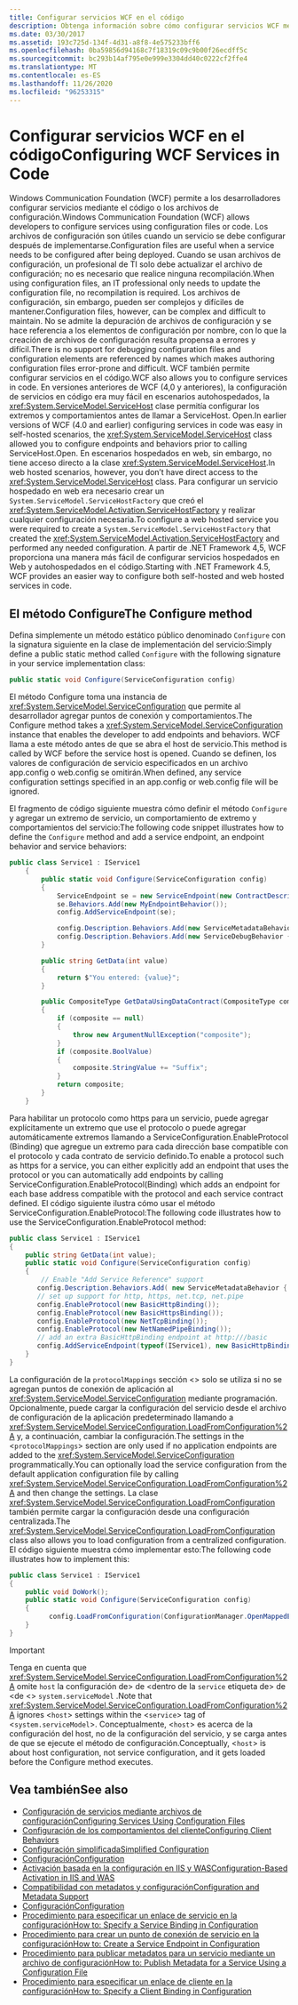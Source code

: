 ```yaml
---
title: Configurar servicios WCF en el código
description: Obtenga información sobre cómo configurar servicios WCF mediante el uso de código en lugar de archivos de configuración para servicios hospedados en Web y autohospedados.
ms.date: 03/30/2017
ms.assetid: 193c725d-134f-4d31-a8f8-4e575233bff6
ms.openlocfilehash: 0ba59856d94168c7f18319c09c9b00f26ecdff5c
ms.sourcegitcommit: bc293b14af795e0e999e3304dd40c0222cf2ffe4
ms.translationtype: MT
ms.contentlocale: es-ES
ms.lasthandoff: 11/26/2020
ms.locfileid: "96253315"
---
```

# <a name="configuring-wcf-services-in-code"></a><span data-ttu-id="7294c-103">Configurar servicios WCF en el código</span><span class="sxs-lookup"><span data-stu-id="7294c-103">Configuring WCF Services in Code</span></span>

<span data-ttu-id="7294c-104">Windows Communication Foundation (WCF) permite a los desarrolladores configurar servicios mediante el código o los archivos de configuración.</span><span class="sxs-lookup"><span data-stu-id="7294c-104">Windows Communication Foundation (WCF) allows developers to configure services using configuration files or code.</span></span>  <span data-ttu-id="7294c-105">Los archivos de configuración son útiles cuando un servicio se debe configurar después de implementarse.</span><span class="sxs-lookup"><span data-stu-id="7294c-105">Configuration files are useful when a service needs to be configured after being deployed.</span></span> <span data-ttu-id="7294c-106">Cuando se usan archivos de configuración, un profesional de TI solo debe actualizar el archivo de configuración; no es necesario que realice ninguna recompilación.</span><span class="sxs-lookup"><span data-stu-id="7294c-106">When using configuration files, an IT professional only needs to update the configuration file, no recompilation is required.</span></span> <span data-ttu-id="7294c-107">Los archivos de configuración, sin embargo, pueden ser complejos y difíciles de mantener.</span><span class="sxs-lookup"><span data-stu-id="7294c-107">Configuration files, however, can be complex and difficult to maintain.</span></span> <span data-ttu-id="7294c-108">No se admite la depuración de archivos de configuración y se hace referencia a los elementos de configuración por nombre, con lo que la creación de archivos de configuración resulta propensa a errores y difícil.</span><span class="sxs-lookup"><span data-stu-id="7294c-108">There is no support for debugging configuration files and configuration elements are referenced by names which makes authoring configuration files error-prone and difficult.</span></span> <span data-ttu-id="7294c-109">WCF también permite configurar servicios en el código.</span><span class="sxs-lookup"><span data-stu-id="7294c-109">WCF also allows you to configure services in code.</span></span> <span data-ttu-id="7294c-110">En versiones anteriores de WCF (4,0 y anteriores), la configuración de servicios en código era muy fácil en escenarios autohospedados, la <xref:System.ServiceModel.ServiceHost> clase permitía configurar los extremos y comportamientos antes de llamar a ServiceHost. Open.</span><span class="sxs-lookup"><span data-stu-id="7294c-110">In earlier versions of WCF (4.0 and earlier) configuring services in code was easy in self-hosted scenarios, the <xref:System.ServiceModel.ServiceHost> class allowed you to configure endpoints and behaviors prior to calling ServiceHost.Open.</span></span> <span data-ttu-id="7294c-111">En escenarios hospedados en web, sin embargo, no tiene acceso directo a la clase <xref:System.ServiceModel.ServiceHost>.</span><span class="sxs-lookup"><span data-stu-id="7294c-111">In web hosted scenarios, however, you don’t have direct access to the <xref:System.ServiceModel.ServiceHost> class.</span></span> <span data-ttu-id="7294c-112">Para configurar un servicio hospedado en web era necesario crear un `System.ServiceModel.ServiceHostFactory` que creó el <xref:System.ServiceModel.Activation.ServiceHostFactory> y realizar cualquier configuración necesaria.</span><span class="sxs-lookup"><span data-stu-id="7294c-112">To configure a web hosted service you were required to create a `System.ServiceModel.ServiceHostFactory` that created the <xref:System.ServiceModel.Activation.ServiceHostFactory> and performed any needed configuration.</span></span> <span data-ttu-id="7294c-113">A partir de .NET Framework 4,5, WCF proporciona una manera más fácil de configurar servicios hospedados en Web y autohospedados en el código.</span><span class="sxs-lookup"><span data-stu-id="7294c-113">Starting with .NET Framework 4.5, WCF provides an easier way to configure both self-hosted and web hosted services in code.</span></span>

## <a name="the-configure-method"></a><span data-ttu-id="7294c-114">El método Configure</span><span class="sxs-lookup"><span data-stu-id="7294c-114">The Configure method</span></span>

 <span data-ttu-id="7294c-115">Defina simplemente un método estático público denominado `Configure` con la signatura siguiente en la clase de implementación del servicio:</span><span class="sxs-lookup"><span data-stu-id="7294c-115">Simply define a public static method called `Configure` with the following signature in your service implementation class:</span></span>

```csharp
public static void Configure(ServiceConfiguration config)
```

 <span data-ttu-id="7294c-116">El método Configure toma una instancia de <xref:System.ServiceModel.ServiceConfiguration> que permite al desarrollador agregar puntos de conexión y comportamientos.</span><span class="sxs-lookup"><span data-stu-id="7294c-116">The Configure method takes a <xref:System.ServiceModel.ServiceConfiguration> instance that enables the developer to add endpoints and behaviors.</span></span> <span data-ttu-id="7294c-117">WCF llama a este método antes de que se abra el host de servicio.</span><span class="sxs-lookup"><span data-stu-id="7294c-117">This method is called by WCF before the service host is opened.</span></span> <span data-ttu-id="7294c-118">Cuando se definen, los valores de configuración de servicio especificados en un archivo app.config o web.config se omitirán.</span><span class="sxs-lookup"><span data-stu-id="7294c-118">When defined, any service configuration settings specified in an app.config or web.config file will be ignored.</span></span>

 <span data-ttu-id="7294c-119">El fragmento de código siguiente muestra cómo definir el método `Configure` y agregar un extremo de servicio, un comportamiento de extremo y comportamientos del servicio:</span><span class="sxs-lookup"><span data-stu-id="7294c-119">The following code snippet illustrates how to define the `Configure` method and add a service endpoint, an endpoint behavior and service behaviors:</span></span>

```csharp
public class Service1 : IService1
    {
        public static void Configure(ServiceConfiguration config)
        {
            ServiceEndpoint se = new ServiceEndpoint(new ContractDescription("IService1"), new BasicHttpBinding(), new EndpointAddress("basic"));
            se.Behaviors.Add(new MyEndpointBehavior());
            config.AddServiceEndpoint(se);

            config.Description.Behaviors.Add(new ServiceMetadataBehavior { HttpGetEnabled = true });
            config.Description.Behaviors.Add(new ServiceDebugBehavior { IncludeExceptionDetailInFaults = true });
        }

        public string GetData(int value)
        {
            return $"You entered: {value}";
        }

        public CompositeType GetDataUsingDataContract(CompositeType composite)
        {
            if (composite == null)
            {
                throw new ArgumentNullException("composite");
            }
            if (composite.BoolValue)
            {
                composite.StringValue += "Suffix";
            }
            return composite;
        }
    }
```

 <span data-ttu-id="7294c-120">Para habilitar un protocolo como https para un servicio, puede agregar explícitamente un extremo que use el protocolo o puede agregar automáticamente extremos llamando a ServiceConfiguration.EnableProtocol (Binding) que agregue un extremo para cada dirección base compatible con el protocolo y cada contrato de servicio definido.</span><span class="sxs-lookup"><span data-stu-id="7294c-120">To enable a protocol such as https for a service, you can either explicitly add an endpoint that uses the protocol or you can automatically add endpoints by calling ServiceConfiguration.EnableProtocol(Binding) which adds an endpoint for each base address compatible with the protocol and each service contract defined.</span></span> <span data-ttu-id="7294c-121">El código siguiente ilustra cómo usar el método ServiceConfiguration.EnableProtocol:</span><span class="sxs-lookup"><span data-stu-id="7294c-121">The following code illustrates how to use the ServiceConfiguration.EnableProtocol method:</span></span>

```csharp
public class Service1 : IService1
{
    public string GetData(int value);
    public static void Configure(ServiceConfiguration config)
    {
        // Enable "Add Service Reference" support
       config.Description.Behaviors.Add( new ServiceMetadataBehavior { HttpGetEnabled = true });
       // set up support for http, https, net.tcp, net.pipe
       config.EnableProtocol(new BasicHttpBinding());
       config.EnableProtocol(new BasicHttpsBinding());
       config.EnableProtocol(new NetTcpBinding());
       config.EnableProtocol(new NetNamedPipeBinding());
       // add an extra BasicHttpBinding endpoint at http:///basic
       config.AddServiceEndpoint(typeof(IService1), new BasicHttpBinding(),"basic");
    }
}
```

 <span data-ttu-id="7294c-122">La configuración de la `protocolMappings` sección <> solo se utiliza si no se agregan puntos de conexión de aplicación al <xref:System.ServiceModel.ServiceConfiguration> mediante programación. Opcionalmente, puede cargar la configuración del servicio desde el archivo de configuración de la aplicación predeterminado llamando a <xref:System.ServiceModel.ServiceConfiguration.LoadFromConfiguration%2A> y, a continuación, cambiar la configuración.</span><span class="sxs-lookup"><span data-stu-id="7294c-122">The settings in the <`protocolMappings`> section are only used if no application endpoints are added to the <xref:System.ServiceModel.ServiceConfiguration> programmatically.You can optionally load the service configuration from the default application configuration file by calling <xref:System.ServiceModel.ServiceConfiguration.LoadFromConfiguration%2A> and then change the settings.</span></span> <span data-ttu-id="7294c-123">La clase <xref:System.ServiceModel.ServiceConfiguration.LoadFromConfiguration> también permite cargar la configuración desde una configuración centralizada.</span><span class="sxs-lookup"><span data-stu-id="7294c-123">The <xref:System.ServiceModel.ServiceConfiguration.LoadFromConfiguration> class also allows you to load configuration from a centralized configuration.</span></span> <span data-ttu-id="7294c-124">El código siguiente muestra cómo implementar esto:</span><span class="sxs-lookup"><span data-stu-id="7294c-124">The following code illustrates how to implement this:</span></span>

```csharp
public class Service1 : IService1
{
    public void DoWork();
    public static void Configure(ServiceConfiguration config)
    {
          config.LoadFromConfiguration(ConfigurationManager.OpenMappedExeConfiguration(new ExeConfigurationFileMap { ExeConfigFilename = @"c:\sharedConfig\MyConfig.config" }, ConfigurationUserLevel.None));
    }
}
```

> [!IMPORTANT]
> <span data-ttu-id="7294c-125">Tenga en cuenta que <xref:System.ServiceModel.ServiceConfiguration.LoadFromConfiguration%2A> omite `host` la configuración de> de <dentro de la `service` etiqueta de> de <de <> `system.serviceModel` .</span><span class="sxs-lookup"><span data-stu-id="7294c-125">Note that <xref:System.ServiceModel.ServiceConfiguration.LoadFromConfiguration%2A> ignores <`host`> settings within the <`service`> tag of <`system.serviceModel`>.</span></span> <span data-ttu-id="7294c-126">Conceptualmente, <`host`> es acerca de la configuración del host, no de la configuración del servicio, y se carga antes de que se ejecute el método de configuración.</span><span class="sxs-lookup"><span data-stu-id="7294c-126">Conceptually, <`host`> is about host configuration, not service configuration, and it gets loaded before the Configure method executes.</span></span>

## <a name="see-also"></a><span data-ttu-id="7294c-127">Vea también</span><span class="sxs-lookup"><span data-stu-id="7294c-127">See also</span></span>

- [<span data-ttu-id="7294c-128">Configuración de servicios mediante archivos de configuración</span><span class="sxs-lookup"><span data-stu-id="7294c-128">Configuring Services Using Configuration Files</span></span>](configuring-services-using-configuration-files.md)
- [<span data-ttu-id="7294c-129">Configuración de los comportamientos del cliente</span><span class="sxs-lookup"><span data-stu-id="7294c-129">Configuring Client Behaviors</span></span>](configuring-client-behaviors.md)
- [<span data-ttu-id="7294c-130">Configuración simplificada</span><span class="sxs-lookup"><span data-stu-id="7294c-130">Simplified Configuration</span></span>](simplified-configuration.md)
- [<span data-ttu-id="7294c-131">Configuración</span><span class="sxs-lookup"><span data-stu-id="7294c-131">Configuration</span></span>](./samples/configuration-sample.md)
- [<span data-ttu-id="7294c-132">Activación basada en la configuración en IIS y WAS</span><span class="sxs-lookup"><span data-stu-id="7294c-132">Configuration-Based Activation in IIS and WAS</span></span>](./feature-details/configuration-based-activation-in-iis-and-was.md)
- [<span data-ttu-id="7294c-133">Compatibilidad con metadatos y configuración</span><span class="sxs-lookup"><span data-stu-id="7294c-133">Configuration and Metadata Support</span></span>](./extending/configuration-and-metadata-support.md)
- [<span data-ttu-id="7294c-134">Configuración</span><span class="sxs-lookup"><span data-stu-id="7294c-134">Configuration</span></span>](./diagnostics/exceptions-reference/configuration.md)
- [<span data-ttu-id="7294c-135">Procedimiento para especificar un enlace de servicio en la configuración</span><span class="sxs-lookup"><span data-stu-id="7294c-135">How to: Specify a Service Binding in Configuration</span></span>](how-to-specify-a-service-binding-in-configuration.md)
- [<span data-ttu-id="7294c-136">Procedimiento para crear un punto de conexión de servicio en la configuración</span><span class="sxs-lookup"><span data-stu-id="7294c-136">How to: Create a Service Endpoint in Configuration</span></span>](./feature-details/how-to-create-a-service-endpoint-in-configuration.md)
- [<span data-ttu-id="7294c-137">Procedimiento para publicar metadatos para un servicio mediante un archivo de configuración</span><span class="sxs-lookup"><span data-stu-id="7294c-137">How to: Publish Metadata for a Service Using a Configuration File</span></span>](./feature-details/how-to-publish-metadata-for-a-service-using-a-configuration-file.md)
- [<span data-ttu-id="7294c-138">Procedimiento para especificar un enlace de cliente en la configuración</span><span class="sxs-lookup"><span data-stu-id="7294c-138">How to: Specify a Client Binding in Configuration</span></span>](how-to-specify-a-client-binding-in-configuration.md)
